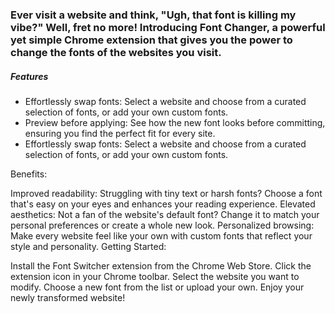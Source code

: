 <h3>Ever visit a website and think, "Ugh, that font is killing my vibe?" Well, fret no more! Introducing Font Changer, a powerful yet simple Chrome extension that gives you the power to change the fonts of the websites you visit.</h3>

<h5>Features</h5>
<ul>
  <li>Effortlessly swap fonts: Select a website and choose from a curated selection of fonts, or add your own custom fonts.
</li>
<li>Preview before applying: See how the new font looks before committing, ensuring you find the perfect fit for every site.
</li>
<li>Effortlessly swap fonts: Select a website and choose from a curated selection of fonts, or add your own custom fonts.
</li>
</ul>
Benefits:

Improved readability: Struggling with tiny text or harsh fonts? Choose a font that's easy on your eyes and enhances your reading experience.
Elevated aesthetics: Not a fan of the website's default font? Change it to match your personal preferences or create a whole new look.
Personalized browsing: Make every website feel like your own with custom fonts that reflect your style and personality.
Getting Started:

Install the Font Switcher extension from the Chrome Web Store.
Click the extension icon in your Chrome toolbar.
Select the website you want to modify.
Choose a new font from the list or upload your own.
Enjoy your newly transformed website!
